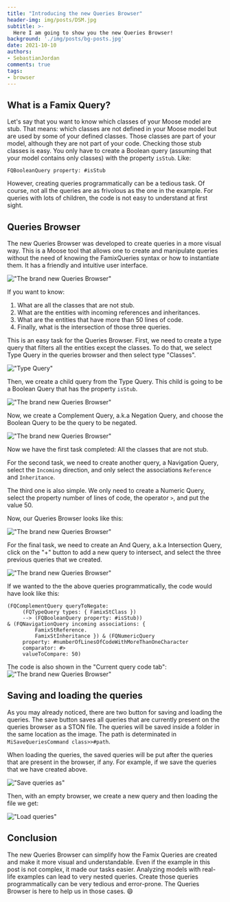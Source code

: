 ```yaml
---
title: "Introducing the new Queries Browser"
header-img: img/posts/DSM.jpg
subtitle: >-
  Here I am going to show you the new Queries Browser!
background: './img/posts/bg-posts.jpg'
date: 2021-10-10
authors:
- SebastianJordan
comments: true
tags:
- browser
---
```


## What is a Famix Query?

Let's say that you want to know which classes of your Moose model are stub.
That means: which classes are not defined in your Moose model but are used by some of your defined classes.
Those classes are part of your model, although they are not part of your code.
Checking those stub classes is easy.
You only have to create a Boolean query (assuming that your model contains only classes) with the property `isStub`.
Like:

```smalltalk
FQBooleanQuery property: #isStub
```

However, creating queries programmatically can be a tedious task.
Of course, not all the queries are as frivolous as the one in the example.
For queries with lots of children, the code is not easy to understand at first sight.

## Queries Browser

The new Queries Browser was developed to create queries in a more visual way.
This is a Moose tool that allows one to create and manipulate queries without the need of knowing the FamixQueries syntax or how to instantiate them.
It has a friendly and intuitive user interface.

!["The brand new Queries Browser"](./img/posts/2021-07-27-the-new-queries-browser/and-query.png)

If you want to know:

1. What are all the classes that are not stub.
2. What are the entities with incoming references and inheritances.
3. What are the entities that have more than 50 lines of code.
4. Finally, what is the intersection of those three queries.

This is an easy task for the Queries Browser. First, we need to create a type query that filters all the entities except the classes.
To do that, we select Type Query in the queries browser and then select type "Classes".

!["Type Query"](./img/posts/2021-07-27-the-new-queries-browser/type-query.png)

Then, we create a child query from the Type Query. This child is going to be a Boolean Query that has the property `isStub`.

!["The brand new Queries Browser"](./img/posts/2021-07-27-the-new-queries-browser/child-of-type-query.png)

Now, we create a Complement Query, a.k.a Negation Query, and choose the Boolean Query to be the query to be negated.

!["The brand new Queries Browser"](./img/posts/2021-07-27-the-new-queries-browser/negation-query.png)

Now we have the first task completed: All the classes that are not stub.

For the second task, we need to create another query, a Navigation Query, select the `Incoming` direction, and only select the associations `Reference` and `Inheritance`.

The third one is also simple.
We only need to create a Numeric Query, select the property number of lines of code, the operator `>`, and put the value 50.

Now, our Queries Browser looks like this:

!["The brand new Queries Browser"](./img/posts/2021-07-27-the-new-queries-browser/numeric-query.png)

For the final task, we need to create an And Query, a.k.a Intersection Query, click on the "+" button to add a new query to intersect, and select the three previous queries that we created.

!["The brand new Queries Browser"](./img/posts/2021-07-27-the-new-queries-browser/and-query.png)

If we wanted to the the above queries programmatically, the code would have look like this:

```smalltalk
(FQComplementQuery queryToNegate:
	 (FQTypeQuery types: { FamixStClass })
	 --> (FQBooleanQuery property: #isStub))
& (FQNavigationQuery incoming associations: {
		 FamixStReference.
		 FamixStInheritance }) & (FQNumericQuery
	 property: #numberOfLinesOfCodeWithMoreThanOneCharacter
	 comparator: #>
	 valueToCompare: 50)
```

The code is also shown in the "Current query code tab":
!["The brand new Queries Browser"](./img/posts/2021-07-27-the-new-queries-browser/current-code.png)

## Saving and loading the queries

As you may already noticed, there are two button for saving and loading the queries. The save button saves all queries that are currently present on the queries browser as a STON file. The queries will be saved inside a folder in the same location as the image. The path is determinated in `MiSaveQueriesCommand class>>#path`.

When loading the queries, the saved queries will be put after the queries that are present in the browser, if any. For example, if we save the queries that we have created above.

!["Save queries as"](./img/posts/2021-07-27-the-new-queries-browser/save-queries.png)

Then, with an empty browser, we create a new query and then loading the file we get:

!["Load queries"](./img/posts/2021-07-27-the-new-queries-browser/load-queries.png)

## Conclusion

The new Queries Browser can simplify how the Famix Queries are created and make it more visual and understandable.
Even if the example in this post is not complex, it made our tasks easier.
Analyzing models with real-life examples can lead to very nested queries.
Create those queries programmatically can be very tedious and error-prone.
The Queries Browser is here to help us in those cases. :smile:
